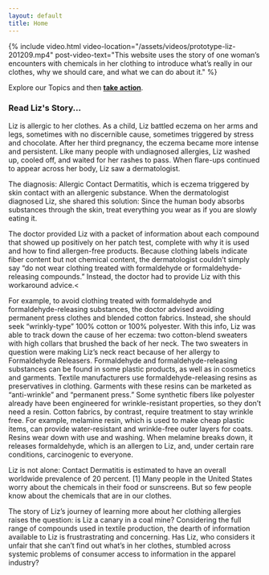 ```yaml
---
layout: default
title: Home
---
```


{% include video.html
	video-location="/assets/videos/prototype-liz-201209.mp4"
	post-video-text="This website uses the story of one woman’s encounters with chemicals in her clothing to introduce what’s really in our clothes, why we should care, and what we can do about it." 
	%}

Explore our Topics and then [__take action__](takeaction.md).

### Read Liz's Story...

Liz is allergic to her clothes. As a child, Liz battled eczema on her arms and legs, sometimes with no discernible cause, sometimes triggered by stress and chocolate. After her third pregnancy, the eczema became more intense and persistent. Like many people with undiagnosed allergies, Liz washed up, cooled off, and waited for her rashes to pass. When flare-ups continued to appear across her body, Liz saw a dermatologist.

The diagnosis: Allergic Contact Dermatitis, which is eczema triggered by skin contact with an allergenic substance. When the dermatologist diagnosed Liz, she shared this solution: Since the human body absorbs substances through the skin, treat everything you wear as if you are slowly eating it.

The doctor provided Liz with a packet of information about each compound that showed up positively on her patch test, complete with why it is used and how to find allergen-free products.  Because clothing labels indicate fiber content but not chemical content, the dermatologist couldn’t simply say “do not wear clothing treated with formaldehyde or formaldehyde-releasing compounds.” Instead, the doctor had to provide Liz with this workaround advice.<

For example, to avoid clothing treated with formaldehyde and formaldehyde-releasing substances, the doctor advised avoiding permanent press clothes and blended cotton fabrics. Instead, she should seek “wrinkly-type” 100% cotton or 100% polyester. With this info, Liz was able to track down the cause of her eczema: two cotton-blend sweaters with high collars that brushed the back of her neck. The two sweaters in question were making Liz’s neck react because of her allergy to Formaldehyde Releasers. Formaldehyde and formaldehyde-releasing substances can be found in some plastic products, as well as in cosmetics and garments. Textile manufacturers use formaldehyde-releasing resins as preservatives in clothing. Garments with these resins can be marketed as “anti-wrinkle” and “permanent press.” Some synthetic fibers like polyester already have been engineered for wrinkle-resistant properties, so they don’t need a resin. Cotton fabrics, by contrast, require treatment to stay wrinkle free. For example, melamine resin, which is used to make cheap plastic items, can provide water-resistant and wrinkle-free outer layers for coats. Resins wear down with use and washing. When melamine breaks down, it releases formaldehyde, which is an allergen to Liz, and, under certain rare conditions, carcinogenic to everyone.

Liz is not alone: Contact Dermatitis is estimated to have an overall worldwide prevalence of 20 percent. [1] Many people in the United States worry about the chemicals in their food or sunscreens. But so few people know about the chemicals that are in our clothes.

The story of Liz’s journey of learning more about her clothing allergies raises the question: is Liz a canary in a coal mine? Considering the full range of compounds used in textile production, the dearth of information available to Liz is frustrastrating and concerning. Has Liz, who considers it unfair that she can’t find out what’s in her clothes, stumbled across systemic problems of consumer access to information in the apparel industry?